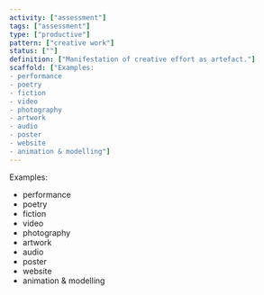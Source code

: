 ```yaml
---
activity: ["assessment"]
tags: ["assessment"]
type: ["productive"]
pattern: ["creative work"]
status: [""]
definition: ["Manifestation of creative effort as artefact."]
scaffold: ["Examples:
- performance
- poetry
- fiction
- video
- photography
- artwork
- audio
- poster
- website
- animation & modelling"]
---
```


Examples:
- performance
- poetry
- fiction
- video
- photography
- artwork
- audio
- poster
- website
- animation & modelling
